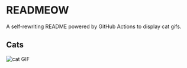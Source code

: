 # READMEOW

A self-rewriting README powered by GitHub Actions to display cat gifs.

## Cats

![cat GIF](https://media3.giphy.com/media/6byDVsPwzrz9K/200.gif?cid=9acd02daark564vl6wac10phfr9lb8oim4gj3yofprzliwph&ep=v1_gifs_search&rid=200.gif&ct=g)
